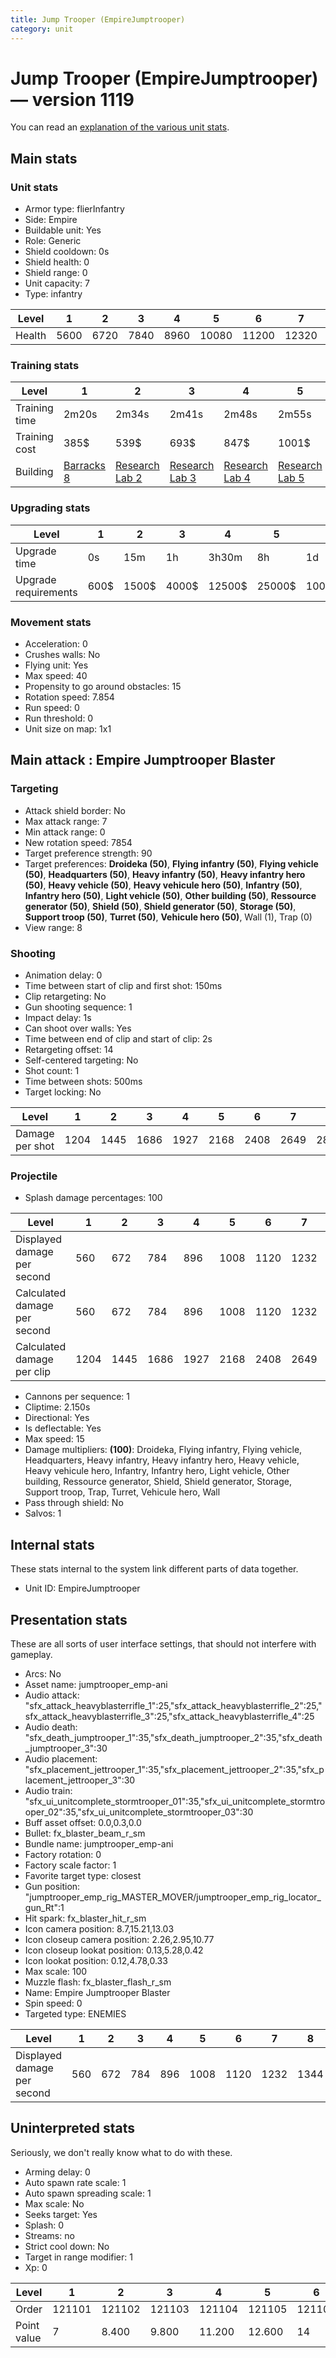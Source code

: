 ```yaml
---
title: Jump Trooper (EmpireJumptrooper)
category: unit
---
```


# Jump Trooper (EmpireJumptrooper) — version 1119

You can read an [explanation  of the various unit stats](unitexplained.md).

## Main stats

### Unit stats

  * Armor type: flierInfantry
  * Side: Empire
  * Buildable unit: Yes
  * Role: Generic
  * Shield cooldown: 0s
  * Shield health: 0
  * Shield range: 0
  * Unit capacity: 7
  * Type: infantry

|Level |1   |2   |3   |4   |5    |6    |7    |8    |9    |10   |
|------|----|----|----|----|-----|-----|-----|-----|-----|-----|
|Health|5600|6720|7840|8960|10080|11200|12320|13440|14560|16800|


### Training stats

|Level        |1                                |2                                      |3                                      |4                                      |5                                      |6                                      |7                                      |8                                      |9                                      |10                                      |
|-------------|---------------------------------|---------------------------------------|---------------------------------------|---------------------------------------|---------------------------------------|---------------------------------------|---------------------------------------|---------------------------------------|---------------------------------------|----------------------------------------|
|Training time|2m20s                            |2m34s                                  |2m41s                                  |2m48s                                  |2m55s                                  |3m2s                                   |3m9s                                   |3m16s                                  |3m23s                                  |3m30s                                   |
|Training cost|385$                             |539$                                   |693$                                   |847$                                   |1001$                                  |1155$                                  |1309$                                  |1540$                                  |1617$                                  |1771$                                   |
|Building     |[Barracks 8](empireBarracks.html)|[Research Lab 2](empireOffenseLab.html)|[Research Lab 3](empireOffenseLab.html)|[Research Lab 4](empireOffenseLab.html)|[Research Lab 5](empireOffenseLab.html)|[Research Lab 6](empireOffenseLab.html)|[Research Lab 7](empireOffenseLab.html)|[Research Lab 8](empireOffenseLab.html)|[Research Lab 9](empireOffenseLab.html)|[Research Lab 10](empireOffenseLab.html)|


### Upgrading stats

|Level               |1   |2    |3    |4     |5     |6      |7      |8      |9       |10      |
|--------------------|----|-----|-----|------|------|-------|-------|-------|--------|--------|
|Upgrade time        |0s  |15m  |1h   |3h30m |8h    |1d     |2d     |3d12h  |5d      |1w3d    |
|Upgrade requirements|600$|1500$|4000$|12500$|25000$|100000$|160000$|320000$|1000000$|2000000$|


### Movement stats

  * Acceleration: 0
  * Crushes walls: No
  * Flying unit: Yes
  * Max speed: 40
  * Propensity to go around obstacles: 15
  * Rotation speed: 7.854
  * Run speed: 0
  * Run threshold: 0
  * Unit size on map: 1x1

## Main attack : Empire Jumptrooper Blaster

### Targeting

  * Attack shield border: No
  * Max attack range: 7
  * Min attack range: 0
  * New rotation speed: 7854
  * Target preference strength: 90
  * Target preferences: **Droideka (50)**, **Flying infantry (50)**, **Flying vehicle (50)**, **Headquarters (50)**, **Heavy infantry (50)**, **Heavy infantry hero (50)**, **Heavy vehicle (50)**, **Heavy vehicule hero (50)**, **Infantry (50)**, **Infantry hero (50)**, **Light vehicle (50)**, **Other building (50)**, **Ressource generator (50)**, **Shield (50)**, **Shield generator (50)**, **Storage (50)**, **Support troop (50)**, **Turret (50)**, **Vehicule hero (50)**, Wall (1), Trap (0)
  * View range: 8

### Shooting

  * Animation delay: 0
  * Time between start of clip and first shot: 150ms
  * Clip retargeting: No
  * Gun shooting sequence: 1
  * Impact delay: 1s
  * Can shoot over walls: Yes
  * Time between end of clip and start of clip: 2s
  * Retargeting offset: 14
  * Self-centered targeting: No
  * Shot count: 1
  * Time between shots: 500ms
  * Target locking: No

|Level          |1   |2   |3   |4   |5   |6   |7   |8   |9   |10  |
|---------------|----|----|----|----|----|----|----|----|----|----|
|Damage per shot|1204|1445|1686|1927|2168|2408|2649|2890|3131|3612|


### Projectile

  * Splash damage percentages: 100

|Level                       |1   |2   |3   |4   |5   |6   |7   |8   |9   |10  |
|----------------------------|----|----|----|----|----|----|----|----|----|----|
|Displayed damage per second |560 |672 |784 |896 |1008|1120|1232|1344|1456|1680|
|Calculated damage per second|560 |672 |784 |896 |1008|1120|1232|1344|1456|1680|
|Calculated damage per clip  |1204|1445|1686|1927|2168|2408|2649|2890|3131|3612|


  * Cannons per sequence: 1
  * Cliptime: 2.150s
  * Directional: Yes
  * Is deflectable: Yes
  * Max speed: 15
  * Damage multipliers: **(100)**: Droideka, Flying infantry, Flying vehicle, Headquarters, Heavy infantry, Heavy infantry hero, Heavy vehicle, Heavy vehicule hero, Infantry, Infantry hero, Light vehicle, Other building, Ressource generator, Shield, Shield generator, Storage, Support troop, Trap, Turret, Vehicule hero, Wall
  * Pass through shield: No
  * Salvos: 1

## Internal stats

These stats internal to the system link different parts of data together.

  * Unit ID: EmpireJumptrooper

## Presentation stats

These are all sorts of user interface settings, that should not interfere with gameplay.

  * Arcs: No
  * Asset name: jumptrooper_emp-ani
  * Audio attack: "sfx_attack_heavyblasterrifle_1":25,"sfx_attack_heavyblasterrifle_2":25,"sfx_attack_heavyblasterrifle_3":25,"sfx_attack_heavyblasterrifle_4":25
  * Audio death: "sfx_death_jumptrooper_1":35,"sfx_death_jumptrooper_2":35,"sfx_death_jumptrooper_3":30
  * Audio placement: "sfx_placement_jettrooper_1":35,"sfx_placement_jettrooper_2":35,"sfx_placement_jettrooper_3":30
  * Audio train: "sfx_ui_unitcomplete_stormtrooper_01":35,"sfx_ui_unitcomplete_stormtrooper_02":35,"sfx_ui_unitcomplete_stormtrooper_03":30
  * Buff asset offset: 0.0,0.3,0.0
  * Bullet: fx_blaster_beam_r_sm
  * Bundle name: jumptrooper_emp-ani
  * Factory rotation: 0
  * Factory scale factor: 1
  * Favorite target type: closest
  * Gun position: "jumptrooper_emp_rig_MASTER_MOVER/jumptrooper_emp_rig_locator_gun_Rt":1
  * Hit spark: fx_blaster_hit_r_sm
  * Icon camera position: 8.7,15.21,13.03
  * Icon closeup camera position: 2.26,2.95,10.77
  * Icon closeup lookat position: 0.13,5.28,0.42
  * Icon lookat position: 0.12,4.78,0.33
  * Max scale: 100
  * Muzzle flash: fx_blaster_flash_r_sm
  * Name: Empire Jumptrooper Blaster
  * Spin speed: 0
  * Targeted type: ENEMIES

|Level                      |1  |2  |3  |4  |5   |6   |7   |8   |9   |10  |
|---------------------------|---|---|---|---|----|----|----|----|----|----|
|Displayed damage per second|560|672|784|896|1008|1120|1232|1344|1456|1680|


## Uninterpreted stats

Seriously, we don't really know what to do with these.

  * Arming delay: 0
  * Auto spawn rate scale: 1
  * Auto spawn spreading scale: 1
  * Max scale: No
  * Seeks target: Yes
  * Splash: 0
  * Streams: no
  * Strict cool down: No
  * Target in range modifier: 1
  * Xp: 0

|Level      |1     |2     |3     |4     |5     |6     |7     |8     |9     |10    |
|-----------|------|------|------|------|------|------|------|------|------|------|
|Order      |121101|121102|121103|121104|121105|121106|121107|121108|121109|121110|
|Point value|7     |8.400 |9.800 |11.200|12.600|14    |15.400|16.800|18.200|21    |


